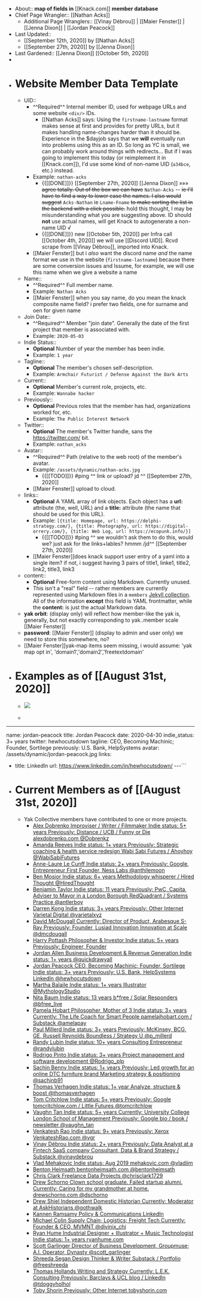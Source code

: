 - About:: __map of fields in__ [[Knack.com]] __member database__
- Chief Page Wrangler:: [[Nathan Acks]]
    - Additional Page Wranglers:: 
[[Vinay Débrou]] | [[Maier Fenster]] | [[Jenna Dixon]] | [[Jordan Peacock]]
- Last Updated:: 
    - [[September 12th, 2020]] by [[Nathan Acks]]
    - [[September 27th, 2020]] by [[Jenna Dixon]]
- Last Gardened:: [[Jenna Dixon]] [[October 5th, 2020]]
- 
- # Website Member Data Template
    - UID::
        - ^^Required^^ Internal member ID, used for webpage URLs and some website `<div/>` IDs.
            - [[Nathan Acks]] says: Using the `firstname-lastname` format makes sense at first and provides for pretty URLs, but it makes handling name-changes harder than it should be. Experience in the $dayjob says that we __will__ eventually run into problems using this as an ID. So long as YC is small, we can probably work around things with redirects... But if I was going to implement this today (or reimplement it in [[Knack.com]]), I'd use some kind of non-name UID (`a34bce`, etc.) instead.
        - Example: `nathan-acks`
            - {{[[DONE]]}} [[September 27th, 2020]] [[Jenna Dixon]] »»» ~~agree totally. Out of the box we can have~~ `Nathan-Acks` -- ~~ie I'll have to find a way to lower case the names. I also would suggest~~ `Acks-Nathan` ie `Lname-Fname` ~~to make sorting the list in the backend with a click possible.~~ hold this thought, I may be misunderstanding what you are suggesting above. ID should __not__ use actual names, will get Knack to autogenerate a non-name UID √
            - {{[[DONE]]}} new [[October 5th, 2020]] per Infra call [[October 4th, 2020]] we will use [[Discord UID]]. Rcvd scrape from [[Vinay Débrou]], imported into Knack.
        - [[Maier Fenster]] but i _also_ want the discord name _and_ the name format we use in the website (`firstname-lastname`) because there are some conversion issues and Issume, for example, we will use this name when we give a website a name
    - Name::
        - ^^Required^^ Full member name.
        - Example: `Nathan Acks`
        - [[Maier Fenster]] when you say name, do you mean the knack composite name field? i prefer two fields, one for surname and oen for given name
    - Join Date::
        - ^^Required^^ Member "join date". Generally the date of the first project that member is associated with.
        - Example: `2020-05-03`
    - Indie Status::
        - __Optional__ Number of year the member has been indie.
        - Example: `1 year`
    - Tagline::
        - __Optional__ The member's chosen self-description.
        - Example: `Armchair Futurist / Defense Against the Dark Arts`
    - Current::
        - __Optional__ Member's current role, projects, etc.
        - Example: `Wannabe hacker`
    - Previously::
        - __Optional__ Previous roles that the member has had, organizations worked for, etc.
        - Example: `The Public Interest Network`
    - Twitter::
        - __Optional__ The member's Twitter handle, sans the https://twitter.com/ bit.
        - Example: `nathan_acks`
    - Avatar::
        - ^^Required^^ Path (relative to the web root) of the member's avatar.
        - Example: `/assets/dynamic/nathan-acks.jpg`
            - {{[[TODO]]}} #ping ^^ link or upload? jd ^^ [[September 27th, 2020]]
        - [[Maier Fenster]] upload to cloud.
    - links::
        - __Optional__ A YAML array of link objects. Each object has a **url:** attribute (the, well, URL) and a **title:** attribute (the name that should be used for this URL).
        - Example: `[{title: Homepage, url: https://delphi-strategy.com/}, {title: Photography, url: https://digital-orrery.com/}, {title: Web Log, url: https://ecopunk.info/}]`
            - {{[[TODO]]}} #ping ^^ we wouldn't ask them to do this, would we? just ask for the links+lables? hmmm /jd^^ [[September 27th, 2020]]
        - [[Maier Fenster]]does knack support user entry of a yaml into a single item? if not, i suggest having 3 pairs of title1, linke1, title2, link2, title3, link3
    - content::
        - __Optional__ Free-form content using Markdown. Currently unused.
        - This isn't a "real" field -- rather members are currently represented using Markdown files in a `members` [Jekyll collection](https://jekyllrb.com/docs/collections/). All of the information __except__ this field is YAML frontmatter, while the **content:** is just the actual Markdown data.
    - **yak orbit**: (display only) will reflect how member-like the yak is, generally, but not exactly corresponding to yak..member scale [[Maier Fenster]]
    - **password**: [[Maier Fenster]] (display to admin and user only) we need to store this somewhere, no?
    - [[Maier Fenster]]yak-map items seem missing, i would assume: 'yak map opt in', 'domain1','domain2','freetextdomain'
- # Examples as of [[August 31st, 2020]]
    - ![](https://firebasestorage.googleapis.com/v0/b/firescript-577a2.appspot.com/o/imgs%2Fapp%2FArtOfGig%2FHEvvWCbTUm.png?alt=media&token=10227c51-5eeb-483f-b81d-41eabc410560)
    - ```yaml
---
name: jordan-peacock
title: Jordan Peacock
date: 2020-04-30
indie_status: 3+ years
twitter: hewhocutsdown
tagline: CEO, Becoming Machinic; Founder, Sortilege
previously: U.S. Bank, HelpSystems
avatar: /assets/dynamic/jordan-peacock.jpg
links:
  - title: LinkedIn
    url: https://www.linkedin.com/in/hewhocutsdown/
---```
- # Current Members as of [[August 31st, 2020]]
    - Yak Collective members have contributed to one or more projects.
        - [   Alex Dobrenko Improviser / Writer / Filmmaker Indie status: 5+ years Previously: Distance / UCB / Funny or Die  alexdobrenko.com    @Dobrenkz  ](https://www.yakcollective.org/members/alex-dobrenko/)
        - [   Amanda Reeves Indie status: 1+ years Previously: Strategic coaching & health service redesign  Wabi Sabi Futures / Ahoyhoy    @WabiSabiFutures  ](https://www.yakcollective.org/members/amanda-reeves/)
        - [   Anne-Laure Le Cunff Indie status: 2+ years Previously: Google, Entrepreneur First  Founder, Ness Labs    @anthilemoon  ](https://www.yakcollective.org/members/anne-laure-le-cunff/)
        - [   Ben Mosior Indie status: 6+ years  Methodology whisperer / Hired Thought    @HiredThought  ](https://www.yakcollective.org/members/ben-mosior/)
        - [   Benjamin Taylor Indie status: 11 years Previously: PwC, Capita, Adviser to Mayor in a London Borough  RedQuadrant / Systems Practice    @antlerboy  ](https://www.yakcollective.org/members/benjamin-taylor/)
        - [   Darren Kong Indie status: 3+ years Previously: Other Internet  Varietal Digital    @varietalxyz  ](https://www.yakcollective.org/members/darren-kong/)
        - [   David McDougall Currently: Director of Product, Arabesque S-Ray Previously: Founder, Lusiad Innovation  Innovation at Scale    @dmcdougall  ](https://www.yakcollective.org/members/david-mcdougall/)
        - [   Harry Pottash Philosopher & Investor Indie status: 5+ years Previously: Engineer, Founder  ](https://www.yakcollective.org/members/harry-pottash/)
        - [   Jordan Allen Business Development & Revenue Generation Indie status: 1+ years   @quickdrawyall  ](https://www.yakcollective.org/members/jordan-allen/)
        - [   Jordan Peacock CEO, Becoming Machinic; Founder, Sortilege Indie status: 3+ years Previously: U.S. Bank, HelpSystems  LinkedIn    @hewhocutsdown  ](https://www.yakcollective.org/members/jordan-peacock/)
        - [   Martha Balaile Indie status: 1+ years  Illustrator    @MythologyStudio  ](https://www.yakcollective.org/members/martha-balaile/)
        - [   Nita Baum Indie status: 13 years  b*free / Solar Responders    @bfree_live  ](https://www.yakcollective.org/members/nita-baum/)
        - [   Pamela Hobart Philosopher, Mother of 3 Indie status: 3+ years Currently: The Life Coach for Smart People  pamelajhobart.com / Substack    @amelapay  ](https://www.yakcollective.org/members/pamela-hobart/)
        - [   Paul Millerd Indie status: 3+ years Previously: McKinsey, BCG, GE, Russell Reynolds  Boundless / Strategy U    @p_millerd  ](https://www.yakcollective.org/members/paul-millerd/)
        - [   Randy Lubin Indie status: 10+ years  Consulting Entrepreneur    @randylubin  ](https://www.yakcollective.org/members/randy-lubin/)
        - [   Rodrigo Pinto Indie status: 3+ years  Project management and software development    @Rodrigo_plp  ](https://www.yakcollective.org/members/rodrigo-pinto/)
        - [   Sachin Benny Indie status: 1+ years Previously: Led growth for an online DTC furniture brand  Marketing strategy & positioning    @sachinb91  ](https://www.yakcollective.org/members/sachin-benny/)
        - [   Thomas Verhagen Indie status: 1+ year  Analyze, structure & boost    @thomasverhagen  ](https://www.yakcollective.org/members/thomas-verhagen/)
        - [   Tom Critchlow Indie status: 5+ years Previously: Google  tomcritchlow.com / Little Futures    @tomcritchlow  ](https://www.yakcollective.org/members/tom-critchlow/)
        - [   Vaughn Tan Indie status: 5+ years Currently: University College London School of Management Previously: Google  bio / book / newsletter    @vaughn_tan  ](https://www.yakcollective.org/members/vaughn-tan/)
        - [   Venkatesh Rao Indie status: 9+ years Previously: Xerox  VenkateshRao.com    @vgr  ](https://www.yakcollective.org/members/venkatesh-rao/)
        - [   Vinay Débrou Indie status: 2+ years Previously: Data Analyst at a Fintech SaaS company  Consultant, Data & Brand Strategy / Substack    @vinaydebrou  ](https://www.yakcollective.org/members/vinay-debrou/)
        - [   Vlad Mehakovic Indie status: Aug 2019  mehakovic.com    @vladiim  ](https://www.yakcollective.org/members/vlad-mehakovic/)
        - [   Benton Heimsath  bentonheimsath.com    @bentonheimsath  ](https://www.yakcollective.org/members/benton-heimsath/)
        - [   Chris Clark Freelance Data Projects   @chrisclark1729  ](https://www.yakcollective.org/members/chris-clark/)
        - [   Drew Schorno Clown school graduate. Failed startup alumni. Currently: Caring for my grandmother at home.  drewschorno.com    @dschorno  ](https://www.yakcollective.org/members/drew-schorno/)
        - [   Drew Shiel Independent Domestic Historian Currently: Moderator at AskHistorians   @gothwalk  ](https://www.yakcollective.org/members/drew-shiel/)
        - [   Kannen Ramsamy Policy & Communications  LinkedIn   ](https://www.yakcollective.org/members/kannen-ramsamy/)
        - [   Michael Colin Supply Chain; Logistics; Freight Tech Currently: Founder & CEO, MVMNT   @divinix_chi  ](https://www.yakcollective.org/members/michael-colin/)
        - [   Ryan Hume Industrial Designer + Illustrator + Music Technologist Indie status: 1+ years  ryanhume.com   ](https://www.yakcollective.org/members/ryan-hume/)
        - [   Scott Garlinger Director of Business Development, Groupmuse; A.I. Operator, Dynasty   @scott_garlinger  ](https://www.yakcollective.org/members/scott-garlinger/)
        - [   Shreeda Segan Design Thinker & Writer  Substack / Portfolio    @freeshreeda  ](https://www.yakcollective.org/members/shreeda-segan/)
        - [   Thomas Hollands Writing and Strategy Currently: L.E.K. Consulting Previously: Barclays & UCL  blog / LinkedIn    @tdoggyholhol  ](https://www.yakcollective.org/members/thomas-hollands/)
        - [   Toby Shorin Previously: Other Internet  tobyshorin.com   ](https://www.yakcollective.org/members/toby-shorin/)
